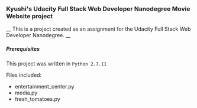 ### Kyushi's Udacity Full Stack Web Developer Nanodegree Movie Website project

__ This is a project created as an assignment for the Udacity Full Stack Web Developer Nanodegree. __


##### Prerequisites

This project was written in `Python 2.7.11`

Files included:

- entertainment_center.py
- media.py
- fresh_tomatoes.py


